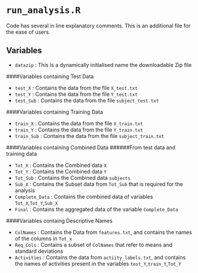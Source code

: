 # `run_analysis.R`

Code has several in line explanatory comments.
This is an additional file for the ease of users.

## Variables

* `datazip` : This is a dynamically initialised name the downloadable Zip file

####Variables containing Test Data
* `test_X` : Contains the data from the file `X_test.txt`
* `test_Y` : Contains the data from the file `Y_test.txt`
* `test_Sub` : Contains the data from the file `subject_test.txt`

####Variables containing Training Data
* `train_X` : Contains the data from the file `X_train.txt`
* `train_Y` : Contains the data from the file `Y_train.txt`
* `train_Sub` : Contains the data from the file `subject_train.txt`

####Variables containing Combined Data 
######From test data and training data

* `Tot_X` : Contains the Combined data `X`
* `Tot_Y` : Contains the Combined data `Y`
* `Tot_Sub` : Contains the Combined data `subjects`
* `Sub_X` : Contains the Subset data from `Tot_Sub` that is required for the analysis
* `Complete_Data` : Contains the combined data of variables `Tot_X`,`Tot_Y`,`Sub_X`
* `Final` : Contains the aggregated data of the variable `Complete_Data`

####Variables containg Descriptive Names
* `ColNames` : Contains the Data from `features.txt`, and contains the names of the columns in `Tot_x`
* `Req_Cols` : Contains a subset of `ColNames` that refer to means and standard deviations
* `Activities` : Contains the data from `actiity_labels.txt`, and contains the names of activities present in the variables `test_Y`,`train_Y`,`Tot_Y`
